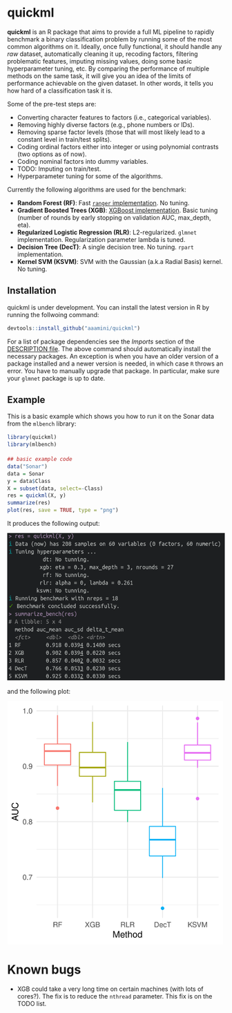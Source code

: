 
<!-- README.md is generated from README.Rmd. Please edit that file -->

# quickml

<!-- badges: start -->
<!-- badges: end -->

**quickml** is an R package that aims to provide a full ML pipeline to
rapidly benchmark a binary classification problem by running some of the
most common algorithms on it. Ideally, once fully functional, it should
handle any *raw* dataset, automatically cleaning it up, recoding
factors, filtering problematic features, imputing missing values, doing
some basic hyperparameter tuning, etc. By comparing the performance of multiple methods on the same task,
it will give you an idea of the limits of performance achievable on the
given dataset. In other words, it tells you how hard of a classification
task it is.

Some of the pre-test steps are:

-   Converting character features to factors (i.e., categorical
    variables).
-   Removing highly diverse factors (e.g., phone numbers or IDs).
-   Removing sparse factor levels (those that will most likely lead to a constant level in train/test splits).
-   Coding ordinal factors either into integer or using polynomial contrasts (two options as of now).
-   Coding nominal factors into dummy variables.
-   TODO: Imputing on train/test.
-   Hyperparameter tuning for some of the algorithms.

Currently the following algorithms are used for the benchmark:

-   **Random Forest (RF)**: Fast [`ranger` implementation](https://github.com/imbs-hl/ranger). No tuning.
-   **Gradient Boosted Trees (XGB)**: [XGBoost implementation](https://github.com/dmlc/xgboost). Basic tuning (number of rounds by early stopping on validation AUC, max_depth, eta).
-   **Regularized Logistic Regression (RLR)**: L2-regularized. `glmnet` implementation.
    <!--- with alpha parameter decided between 0 or 1 (L2 vs. L1regularization, respectively) during hyperparameter tuning.--->
    Regularization parameter lambda is tuned.
-   **Decision Tree (DecT)**: A single decision tree. No tuning. `rpart` implementation. 
-   **Kernel SVM (KSVM)**: SVM with the Gaussian (a.k.a Radial Basis) kernel. No tuning.

## Installation

quickml is under development. You can install the latest version in R by running the follwoing command:

``` r
devtools::install_github("aaamini/quickml")
```
For a list of package dependencies see the *Imports* section of the [DESCRIPTION file](https://github.com/aaamini/quickml/blob/main/DESCRIPTION). The above command should automatically install the necessary packages. An exception is when you have an older version of a package installed and a newer version is needed, in which case `R` throws an error. You have to manually upgrade that package. In particular, make sure your `glmnet` package is up to date.

## Example

This is a basic example which shows you how to run it on the Sonar data from the `mlbench` library:

``` r
library(quickml)
library(mlbench)

## basic example code
data("Sonar")
data = Sonar
y = data$Class
X = subset(data, select=-Class)
res = quickml(X, y)
summarize(res)
plot(res, save = TRUE, type = "png")
```

It produces the following output:

<img src="man/figures/quickml_output.png" alt="drawing" width="550"/>

and the following plot:

<img src="man/figures/auc_boxplot.png" alt="drawing" width="500"/>

# Known bugs
- XGB could take a very long time on certain machines (with lots of cores?). The fix is to reduce the `nthread` parameter. This fix is on the TODO list.




